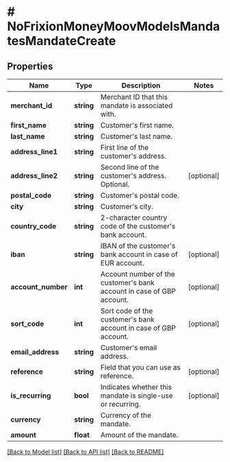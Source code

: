# # NoFrixionMoneyMoovModelsMandatesMandateCreate

## Properties

Name | Type | Description | Notes
------------ | ------------- | ------------- | -------------
**merchant_id** | **string** | Merchant ID that this mandate is associated with. |
**first_name** | **string** | Customer&#39;s first name. |
**last_name** | **string** | Customer&#39;s last name. |
**address_line1** | **string** | First line of the customer&#39;s address. |
**address_line2** | **string** | Second line of the customer&#39;s address. Optional. | [optional]
**postal_code** | **string** | Customer&#39;s postal code. |
**city** | **string** | Customer&#39;s city. |
**country_code** | **string** | 2-character country code of the customer&#39;s bank account. |
**iban** | **string** | IBAN of the customer&#39;s bank account in case of EUR account. | [optional]
**account_number** | **int** | Account number of the customer&#39;s bank account in case of GBP account. | [optional]
**sort_code** | **int** | Sort code of the customer&#39;s bank account in case of GBP account. | [optional]
**email_address** | **string** | Customer&#39;s email address. |
**reference** | **string** | Field that you can use as reference. | [optional]
**is_recurring** | **bool** | Indicates whether this mandate is single-use or recurring. | [optional]
**currency** | **string** | Currency of the mandate. |
**amount** | **float** | Amount of the mandate. |

[[Back to Model list]](../../README.md#models) [[Back to API list]](../../README.md#endpoints) [[Back to README]](../../README.md)
